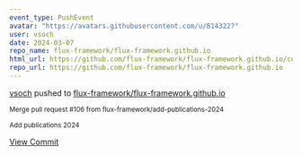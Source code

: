 ```yaml
---
event_type: PushEvent
avatar: "https://avatars.githubusercontent.com/u/814322?"
user: vsoch
date: 2024-03-07
repo_name: flux-framework/flux-framework.github.io
html_url: https://github.com/flux-framework/flux-framework.github.io/commit/98be60faa656c0c7e39c26da8806342744562230
repo_url: https://github.com/flux-framework/flux-framework.github.io
---
```


<a href='https://github.com/vsoch' target='_blank'>vsoch</a> pushed to <a href='https://github.com/flux-framework/flux-framework.github.io' target='_blank'>flux-framework/flux-framework.github.io</a>

<small>Merge pull request #106 from flux-framework/add-publications-2024

Add publications 2024</small>

<a href='https://github.com/flux-framework/flux-framework.github.io/commit/98be60faa656c0c7e39c26da8806342744562230' target='_blank'>View Commit</a>